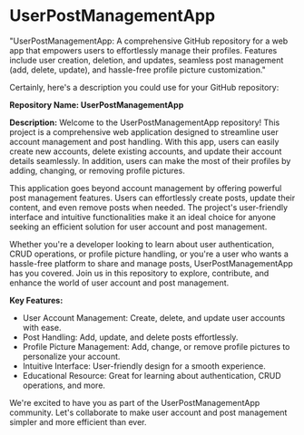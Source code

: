 # UserPostManagementApp
"UserPostManagementApp: A comprehensive GitHub repository for a web app that empowers users to effortlessly manage their profiles. Features include user creation, deletion, and updates, seamless post management (add, delete, update), and hassle-free profile picture customization."

Certainly, here's a description you could use for your GitHub repository:

**Repository Name: UserPostManagementApp**

**Description:**
Welcome to the UserPostManagementApp repository! This project is a comprehensive web application designed to streamline user account management and post handling. With this app, users can easily create new accounts, delete existing accounts, and update their account details seamlessly. In addition, users can make the most of their profiles by adding, changing, or removing profile pictures.

This application goes beyond account management by offering powerful post management features. Users can effortlessly create posts, update their content, and even remove posts when needed. The project's user-friendly interface and intuitive functionalities make it an ideal choice for anyone seeking an efficient solution for user account and post management.

Whether you're a developer looking to learn about user authentication, CRUD operations, or profile picture handling, or you're a user who wants a hassle-free platform to share and manage posts, UserPostManagementApp has you covered. Join us in this repository to explore, contribute, and enhance the world of user account and post management.

**Key Features:**
- User Account Management: Create, delete, and update user accounts with ease.
- Post Handling: Add, update, and delete posts effortlessly.
- Profile Picture Management: Add, change, or remove profile pictures to personalize your account.
- Intuitive Interface: User-friendly design for a smooth experience.
- Educational Resource: Great for learning about authentication, CRUD operations, and more.

We're excited to have you as part of the UserPostManagementApp community. Let's collaborate to make user account and post management simpler and more efficient than ever.

